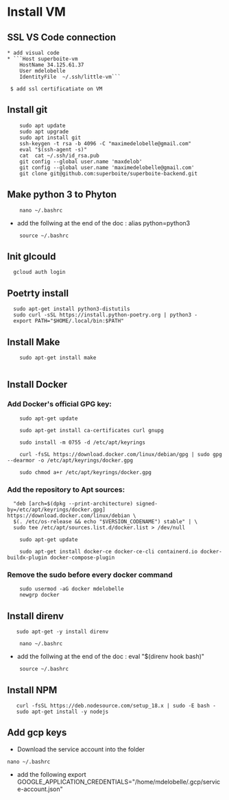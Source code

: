  # Install VM 


## SSL VS Code connection 
    * add visual code
    * ```Host superboite-vm
        HostName 34.125.61.37
        User mdelobelle
        IdentityFile  ~/.ssh/little-vm```

     $ add ssl certificatiate on VM


## Install git
```
    sudo apt update
    sudo apt upgrade
    sudo apt install git
    ssh-keygen -t rsa -b 4096 -C "maximedelobelle@gmail.com"
    eval "$(ssh-agent -s)"
    cat  cat ~/.ssh/id_rsa.pub
    git config --global user.name 'maxdelob'
    git config --global user.name 'maximedelobelle@gmail.com'
    git clone git@github.com:superboite/superboite-backend.git
```


## Make python 3 to Phyton 
```
    nano ~/.bashrc
```
* add the follwing at the end of the doc :  alias python=python3

```
    source ~/.bashrc
```

## Init glcould
  ```
    gcloud auth login
 ```

## Poetrty install 
  ```
    sudo apt-get install python3-distutils
    sudo curl -sSL https://install.python-poetry.org | python3 - 
    export PATH="$HOME/.local/bin:$PATH"
  
  ```

## Install Make
```
    sudo apt-get install make
    
```


## Install Docker 

### Add Docker's official GPG key:
```
    sudo apt-get update
```
```
    sudo apt-get install ca-certificates curl gnupg
```
```
    sudo install -m 0755 -d /etc/apt/keyrings
```
```
    curl -fsSL https://download.docker.com/linux/debian/gpg | sudo gpg --dearmor -o /etc/apt/keyrings/docker.gpg
```
```
    sudo chmod a+r /etc/apt/keyrings/docker.gpg
```

### Add the repository to Apt sources:

```echo \
  "deb [arch=$(dpkg --print-architecture) signed-by=/etc/apt/keyrings/docker.gpg] https://download.docker.com/linux/debian \
  $(. /etc/os-release && echo "$VERSION_CODENAME") stable" | \
  sudo tee /etc/apt/sources.list.d/docker.list > /dev/null

```
```
    sudo apt-get update
```

```
    sudo apt-get install docker-ce docker-ce-cli containerd.io docker-buildx-plugin docker-compose-plugin
```


### Remove the sudo before every docker command 

```
    sudo usermod -aG docker mdelobelle
    newgrp docker
```


## Install direnv

```
   sudo apt-get -y install direnv

```

```
    nano ~/.bashrc
```
* add the follwing at the end of the doc :  eval "$(direnv hook bash)"

```
    source ~/.bashrc
```


## Install NPM 

```
   curl -fsSL https://deb.nodesource.com/setup_18.x | sudo -E bash -
   sudo apt-get install -y nodejs
```


## Add gcp keys
* Download the service account into the folder 
```
nano ~/.bashrc
```
* add the following
export GOOGLE_APPLICATION_CREDENTIALS="/home/mdelobelle/.gcp/service-account.json"

